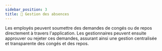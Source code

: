 ```yaml
---
sidebar_position: 3
title: 📅 Gestion des absences
---
```


Les employés peuvent soumettre des demandes de congés ou de repos directement à travers l'application. Les gestionnaires peuvent ensuite approuver ou rejeter ces demandes, assurant ainsi une gestion centralisée et transparente des congés et des repos.